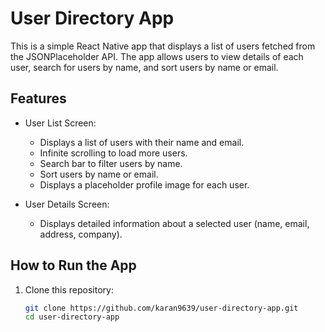 # User Directory App

This is a simple React Native app that displays a list of users fetched from the JSONPlaceholder API. The app allows users to view details of each user, search for users by name, and sort users by name or email.

## Features
- User List Screen:
  - Displays a list of users with their name and email.
  - Infinite scrolling to load more users.
  - Search bar to filter users by name.
  - Sort users by name or email.
  - Displays a placeholder profile image for each user.
  
- User Details Screen:
  - Displays detailed information about a selected user (name, email, address, company).

## How to Run the App

1. Clone this repository:

   ```bash
   git clone https://github.com/karan9639/user-directory-app.git
   cd user-directory-app
